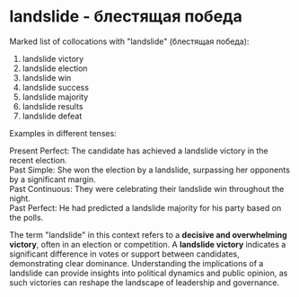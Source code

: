 # landslide - блестящая победа

Marked list of collocations with "landslide" (блестящая победа):

1. landslide victory  
2. landslide election  
3. landslide win  
4. landslide success  
5. landslide majority  
6. landslide results  
7. landslide defeat  

Examples in different tenses:

Present Perfect: The candidate has achieved a landslide victory in the recent election.  
Past Simple: She won the election by a landslide, surpassing her opponents by a significant margin.  
Past Continuous: They were celebrating their landslide win throughout the night.  
Past Perfect: He had predicted a landslide majority for his party based on the polls.  

The term "landslide" in this context refers to a **decisive and overwhelming victory**, often in an election or competition. A **landslide victory** indicates a significant difference in votes or support between candidates, demonstrating clear dominance. Understanding the implications of a landslide can provide insights into political dynamics and public opinion, as such victories can reshape the landscape of leadership and governance.
